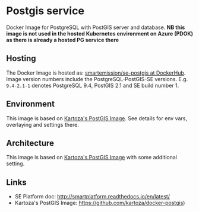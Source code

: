 # Postgis service

Docker Image for PostgreSQL with PostGIS server and database.
**NB this image is not used in the hosted Kubernetes environment on Azure (PDOK) as there is already a hosted PG service there**

## Hosting

The Docker Image is hosted as: [smartemission/se-postgis at DockerHub](https://hub.docker.com/r/smartemission/se-postgis).
Image version numbers include the PostgreSQL-PostGIS-SE versions. E.g. `9.4-2.1-1` denotes
PostgreSQL 9.4, PostGIS 2.1 and SE build number 1.

## Environment

This image is based on [Kartoza's PostGIS Image](https://github.com/kartoza/docker-postgis). See details
for env vars, overlaying and settings there.

## Architecture

This image is based on [Kartoza's PostGIS Image](https://github.com/kartoza/docker-postgis) with some additional
setting.


## Links

* SE Platform doc: http://smartplatform.readthedocs.io/en/latest/
* Kartoza's PostGIS Image: https://github.com/kartoza/docker-postgis)
